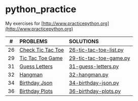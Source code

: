 # python_practice
My exercises for [http://www.practicepython.org](http://www.practicepython.org)

| #  | PROBLEMS                                                                                         | SOLUTIONS                                                                                               |
|:--:|:------------------------------------------------------------------------------------------------ |:------------------------------------------------------------------------------------------------------- |
| 26 | [Check Tic Tac Toe](http://www.practicepython.org/exercise/2015/11/16/26-check-tic-tac-toe.html) | [26-tic-tac-toe-list.py](https://github.com/elleech/python_practice/blob/master/26-tic-tac-toe-list.py) |
| 29 | [Tic Tac Toe Game](http://www.practicepython.org/exercise/2016/08/03/29-tic-tac-toe-game.html)   | [29-tic-tac-toe-game.py](https://github.com/elleech/python_practice/blob/master/29-tic-tac-toe-game.py) |
| 31 | [Guess Letters](http://www.practicepython.org/exercise/2017/01/02/31-guess-letters.html)         | [31-guess-letters.py](https://github.com/elleech/python_practice/blob/master/31-guess-letters.py)       |
| 32 | [Hangman](http://www.practicepython.org/exercise/2017/01/10/32-hangman.html)                     | [32-hangman.py](https://github.com/elleech/python_practice/blob/master/32-hangman.py)                   |
| 34 | [Birthday Json](http://www.practicepython.org/exercise/2017/02/06/34-birthday-json.html)         | [34-birthday-json.py](https://github.com/elleech/python_practice/blob/master/34-birthday-json.py)       |
| 36 | [Birthday Plots](http://www.practicepython.org/exercise/2017/04/02/36-birthday-plots.html)       | [36-birthday-plots.py](https://github.com/elleech/python_practice/blob/master/36-birthday-plots.py)     |
